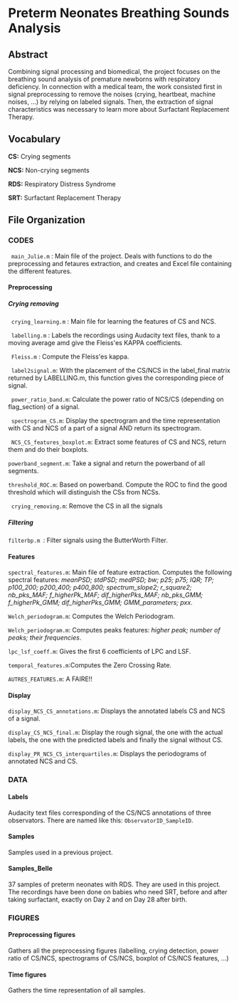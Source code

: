 # Preterm Neonates Breathing Sounds Analysis 

## Abstract 
Combining signal processing and biomedical, the project focuses on the breathing sound analysis of premature newborns with respiratory deficiency. In connection with a medical team, the work consisted first in signal preprocessing to remove the noises (crying, heartbeat, machine noises, ...) by relying on labeled signals. Then, the extraction of signal characteristics was necessary to learn more about Surfactant Replacement Therapy. 

## Vocabulary
**CS:** Crying segments 

**NCS:** Non-crying segments

**RDS:** Respiratory Distress Syndrome

**SRT:** Surfactant Replacement Therapy

## File Organization

### CODES 
``` main_Julie.m``` : Main file of the project. Deals with functions to do the preprocessing and fetaures extraction, and creates and Excel file containing the different features.

#### Preprocessing
##### Crying removing 
``` crying_learning.m``` : Main file for learning the features of CS and NCS.

``` labelling.m``` : Labels the recordings using Audacity text files, thank to a moving average amd give the Fleiss'es KAPPA coefficients.

``` Fleiss.m``` : Compute the Fleiss'es kappa.

``` label2signal.m```: With the placement of the CS/NCS in the label_final matrix returned by LABELLING.m, this function gives the corresponding piece of signal.

``` power_ratio_band.m```: Calculate the power ratio of NCS/CS (depending on flag_section) of a signal. 

``` spectrogram_CS.m```: Display the spectrogram and the time representation with CS and NCS of a part of a signal AND return its spectrogram. 

``` NCS_CS_features_boxplot.m```: Extract some features of CS and NCS, return them and do their boxplots.

```powerband_segment.m```: Take a signal and return the powerband of all segments.

```threshold_ROC.m```: Based on powerband. Compute the ROC to find the good threshold which will distinguish the CSs from NCSs.

``` crying_removing.m```: Remove the CS in all the signals
##### Filtering 
```filterbp.m ```: Filter signals using the ButterWorth Filter. 


#### Features 
```spectral_features.m```: Main file of feature extraction. Computes the following spectral features: *meanPSD; stdPSD; medPSD; bw; p25; p75; IQR; TP; p100_200; p200_400; p400_800; spectrum_slope2; r_square2; nb_pks_MAF;  f_higherPk_MAF; dif_higherPks_MAF; nb_pks_GMM;  f_higherPk_GMM; dif_higherPks_GMM; GMM_parameters; pxx*.

```Welch_periodogram.m```: Computes the Welch Periodogram.

```Welch_periodogram.m```: Computes peaks features: *higher peak; number of peaks; their frequencies*.

```lpc_lsf_coeff.m```: Gives the first 6 coefficients of LPC and LSF.

```temporal_features.m```:Computes the Zero Crossing Rate.

```AUTRES_FEATURES.m```: A FAIRE!!


#### Display
```display_NCS_CS_annotations.m```: Displays the annotated labels CS and NCS of a signal. 

```display_CS_NCS_final.m```: Display the rough signal, the one with the actual labels, the one with the predicted labels and finally the signal without CS.

```display_PR_NCS_CS_interquartiles.m```: Displays the periodograms of annotated NCS and CS. 

### DATA

#### Labels 
Audacity text files corresponding of the CS/NCS annotations of three observators. There are named like this: ```ObservatorID_SampleID```.

#### Samples
Samples used in a previous project. 

#### Samples_Belle 
37 samples of preterm neonates with RDS. They are used in this project. The recordings have been done on babies who need SRT, before and after taking surfactant, exactly on Day 2 and on Day 28 after birth. 

### FIGURES

#### Preprocessing figures 
Gathers all the preprocessing figures (labelling, crying detection, power ratio of CS/NCS, spectrograms of CS/NCS, boxplot of CS/NCS features, ...)

#### Time figures 
Gathers the time representation of all samples. 